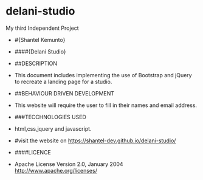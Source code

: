 # delani-studio
My third Independent Project

+ #{Shantel Kemunto}
+ ####{Delani Studio}
+ ##DESCRIPTION
+ This document includes implementing the use of Bootstrap and jQuery to recreate a landing page for a studio.

+ ##BEHAVIOUR DRIVEN DEVELOPMENT
+ This website will require the user to fill in their names and email address.
+ ###TECCHNOLOGIES USED
+ html,css,jquery and javascript.
+ #visit the website on https://shantel-dev.github.io/delani-studio/
+ ####LICENCE
+ Apache License Version 2.0, January 2004 http://www.apache.org/licenses/
